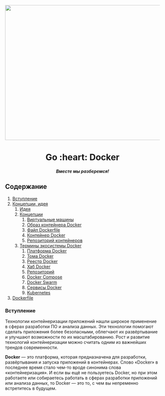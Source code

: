 <div align="center">
  <img width="686" height="439" src="https://github.com/goavengers/go-docker/blob/master/img/go-docker.png">
  <h1>Go :heart: Docker</h1>
  <h5>Вместе мы разберемся!</h5>
</div>

## Содержание

1. [Вступление](#1)
2. [Концепции, идея](docs/OF_THE_CONCEPT.md)
    1. [Идея](docs/OF_THE_CONCEPT.md#2.1)
    2. [Концепции](docs/OF_THE_CONCEPT.md#2.2)
        1. [Виртуальные машины](docs/OF_THE_CONCEPT.md#2.2.1)
        2. [Образ контейнера Docker](docs/OF_THE_CONCEPT.md#2.2.2)
        3. [Файл Dockerfile](docs/OF_THE_CONCEPT.md#2.2.3)
        4. [Контейнер Docker](docs/OF_THE_CONCEPT.md#2.2.4)
        5. [Репозиторий контейнеров](docs/OF_THE_CONCEPT.md#2.2.6)
    3. [Термины экосистемы Docker](docs/OF_THE_CONCEPT.md#2.3)
        1. [Платформа Docker](docs/OF_THE_CONCEPT.md#2.3.1)
        2. [Тома Docker](docs/OF_THE_CONCEPT.md#2.3.2)
        3. [Реестр Docker](docs/OF_THE_CONCEPT.md#2.3.3)
        4. [Хаб Docker](docs/OF_THE_CONCEPT.md#2.3.4)
        5. [Репозиторий](docs/OF_THE_CONCEPT.md#2.3.5)
        6. [Docker Compose](docs/OF_THE_CONCEPT.md#2.3.6)
        7. [Docker Swarm](docs/OF_THE_CONCEPT.md#2.3.7)
        8. [Сервисы Docker](docs/OF_THE_CONCEPT.md#2.3.8)
        9. [Kubernetes](docs/OF_THE_CONCEPT.md#2.3.9)
3. [Dockerfile](docs/DOCKERFILE.md)

### <a name="1"></a>  Вступление

Технологии контейнеризации приложений нашли широкое применение в сферах разработки ПО и анализа данных. Эти технологии помогают сделать приложения более безопасными, облегчают их развёртывание и улучшают возможности по их масштабированию. Рост и развитие технологий контейнеризации можно считать одним из важнейших трендов современности.

__Docker__ — это платформа, которая предназначена для разработки, развёртывания и запуска приложений в контейнерах. Слово «Docker» в последнее время стало чем-то вроде синонима слова «контейнеризация». И если вы ещё не пользуетесь Docker, но при этом работаете или собираетесь работать в сферах разработки приложений или анализа данных, то Docker — это то, с чем вы непременно встретитесь в будущем.



